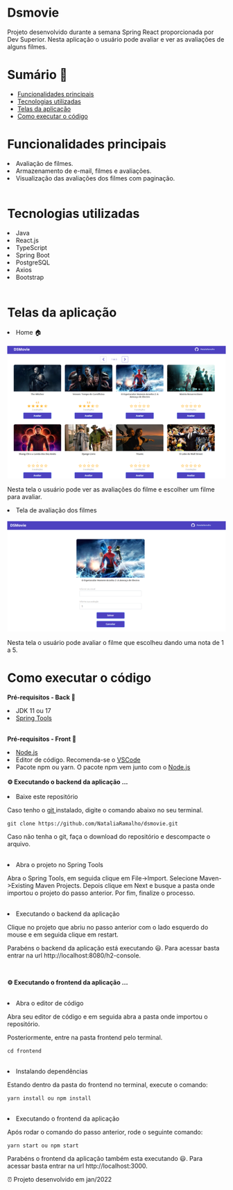 # Dsmovie
Projeto desenvolvido durante a semana Spring React proporcionada por Dev Superior. Nesta aplicação o usuário pode avaliar e ver as avaliações de alguns filmes.


Sumário 📑
=================
<!--ts-->
   * [Funcionalidades principais](#Funcionalidades-principais )
   * [Tecnologias utilizadas](#tecnologias-utilizadas)
   * [Telas da aplicação](#Telas-da-aplicação)
   * [Como executar o código](#como-executar-o-código)
<!--te-->

 # Funcionalidades principais 
<li> Avaliação de filmes. </li>
<li> Armazenamento de e-mail, filmes e avaliações. </li>
<li> Visualização das avaliações dos filmes com paginação. </li>
</br>

# Tecnologias utilizadas 
<li>Java</li>
<li>React.js</li>
<li>TypeScript</li>
<li>Spring Boot</li>
<li>PostgreSQL</li>
<li>Axios</li>
<li>Bootstrap</li>

</br>

# Telas da aplicação

<li> Home 🏠</li>
</br>
<img src= "https://github.com/NataliaRamalho/dsmovie/blob/main/Screens/Home.png"/>

<p> Nesta tela o usuário pode ver as avaliações do filme e escolher um filme para avaliar.</p>

<li> Tela de avaliação dos filmes </li>
</br>
<img src= "https://github.com/NataliaRamalho/dsmovie/blob/main/Screens/Form.png"/>

<p> Nesta tela o usuário pode avaliar o filme que escolheu dando uma nota de 1 a 5.</p>

# Como executar o código
<strong>  Pré-requisitos - Back 📌 </strong>
<li> JDK 11 ou 17</li>
<li> <a href="https://spring.io/tools" >Spring Tools</a></li>


</br>

<strong>  Pré-requisitos - Front 📌 </strong>
<li> <a href="https://nodejs.org/en/" >Node.js </a>  </li>
<li> Editor de código. Recomenda-se o <a href="https://code.visualstudio.com/" >VSCode </a> </li>
<li> Pacote npm ou yarn. O pacote npm vem junto com o <a href="https://nodejs.org/en/" >Node.js </a> </li>

</br>
<strong> ⚙️ Executando o backend da aplicação ... </strong>
</br>
</br>
<li> Baixe este repositório </li>
<p>Caso tenho o <a href="https://git-scm.com/downloads" >git </a> instalado, digite o comando abaixo no seu terminal. </p>

`````
git clone https://github.com/NataliaRamalho/dsmovie.git
`````

<p>Caso não tenha o git, faça o download do repositório e descompacte o arquivo.</p>

</br>

<li> Abra o projeto no Spring Tools </li>
<p>Abra o Spring Tools, em seguida clique em File->Import. Selecione Maven->Existing Maven Projects. Depois clique em Next e busque a pasta onde importou o projeto do passo anterior. Por fim, finalize o processo.</p>
</br>

<li> Executando o backend da aplicação </li>
<p>Clique no projeto que abriu no passo anterior com o lado esquerdo do mouse e em seguida clique em restart. </p>

<p>Parabéns o backend da aplicação está executando 😃. Para acessar basta entrar na url http://localhost:8080/h2-console.</p>
</br>

<strong> ⚙️ Executando o frontend da aplicação ... </strong>
</br>
</br>
<li> Abra o editor de código</li>
<p>Abra seu editor de código e em seguida abra a pasta onde importou o repositório. </p>
<p>Posteriormente, entre na pasta frontend pelo terminal.</p>

```
cd frontend

```
</br>

<li> Instalando dependências</li>
<p>Estando dentro da pasta do frontend no terminal, execute o comando: </p>

```
yarn install ou npm install
```

</br>

<li> Executando o frontend da aplicação </li>
<p>Após rodar o comando do passo anterior, rode o seguinte comando: </p>

```
yarn start ou npm start
```

<p>Parabéns o frontend da aplicação também esta executando 😃. Para acessar basta entrar na url http://localhost:3000.</p>

⏰ Projeto desenvolvido em jan/2022


